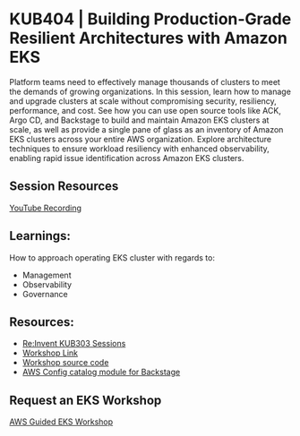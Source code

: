 # KUB404 | Building Production-Grade Resilient Architectures with Amazon EKS

Platform teams need to effectively manage thousands of clusters to meet the demands of growing organizations. In this session, learn how to manage and upgrade clusters at scale without compromising security, resiliency, performance, and cost. See how you can use open source tools like ACK, Argo CD, and Backstage to build and maintain Amazon EKS clusters at scale, as well as provide a single pane of glass as an inventory of Amazon EKS clusters across your entire AWS organization. Explore architecture techniques to ensure workload resiliency with enhanced observability, enabling rapid issue identification across Amazon EKS clusters.

## Session Resources 
[YouTube Recording](https://youtu.be/g9USwIPr7Xs?si=3AUT1Sf0lfWVy11V)

## Learnings:

How to approach operating EKS cluster with regards to:

- Management
- Observability
- Governance

## Resources:

- [Re:Invent KUB303 Sessions](https://registration.awsevents.com/flow/awsevents/reinvent24/sessioncatalog/page/page?search=KUB303)
- [Workshop Link](https://catalog.workshops.aws/eks-fleet-management/en-US)
- [Workshop source code](https://github.com/aws-samples/fleet-management-on-amazon-eks-workshop/tree/riv24/)
- [AWS Config catalog module for Backstage](https://github.com/awslabs/backstage-plugins-for-aws/tree/main/plugins/core/catalog-config)

## Request an EKS Workshop
[AWS Guided EKS Workshop](https://pages.awscloud.com/NAMER-other-PT-eks-workshop-2024-reg.html?trk=93273282-cba3-45ac-932f-841b45264eee&sc_channel=el)
